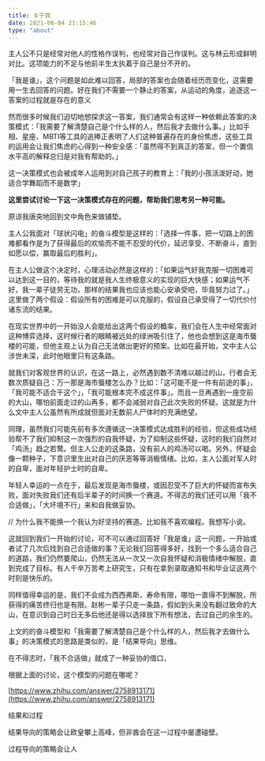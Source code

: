 ```yaml
---
title: 关于我
date: 2021-06-04 21:15:46
type: "about"
---
```

主人公不只是经常对他人的性格作误判，也经常对自己作误判。这与林云形成鲜明对比。这项能力的不足与他前半生太执着于自己是分不开的。

「我是谁」，这个问题是如此难以回答，局部的答案也会随着经历而变化，这需要用一生去回答的问题。好在我们不需要一个静止的答案，从运动的角度，追逐这一答案的过程就是存在的意义

然而很多时候我们迫切地想探求这一答案，我们通常会有这样一种依赖此答案的决策模式：「我需要了解清楚自己是个什么样的人，然后我才去做什么事。」比如手相、星座、MBTI等工具的追捧正表明了人们这种普遍存在的身份焦虑，这些工具的运用会让我们焦虑的心得到一种安全感：「虽然得不到真正的答案，但一个置信水平高的解释总归是对我有帮助的。」

这一决策模式也会被成年人运用到对自己孩子的教育上：「我的小孩活泼好动，她适合学舞蹈而不是数学」

**这里尝试讨论一下这一决策模式存在的问题，帮助我们思考另一种可能。**

原谅我唐突地回到文中角色来做铺垫。

主人公我面对「球状闪电」的奋斗模型是这样的：「选择一件事，把一切路上的困难都看作是为了获得最后的欢愉而不能不忍受的代价，延迟享受、不断奋斗，直到如愿以偿，赢取最后的胜利」。

在主人公做这个决定时，心理活动必然是这样的：「如果运气好我克服一切困难可以达到这一目的，等待我的就是我人生终极意义的实现的巨大快感；如果运气不好，我一辈子徒劳无功，那样的结果我也应该也能心安承受吧，毕竟努力过了。」这里做了两个假设：假设所有的困难是可以克服的，假设自己承受得了一切代价付诸东流的结果。

在现实世界中的一开始没人会能给出这两个假设的概率，我们会在人生中经常面对这种博弈选择，这时候行者的眼睛被远处的绿洲吸引住了，他也会想到这是海市蜃楼的可能，但他主观上认为自己无法做出更好的预案。比如在最开始，文中主人公涉世未深，此时他眼里只有这条路。

就我们对客观世界的认识，在这一路上，必然遇到数不清难以越过的山，行者会无数次质疑自己：万一那是海市蜃楼怎么办？比如：「这可能不是一件有前途的事」，「我可能不适合干这个」，「我可能根本完不成这件事」。而且一旦再遇到一座空前的大山，哪怕前面走过的山再多，都不会减弱对自己此次失败的怀疑。这就是为什么文中主人公虽然有所成就但面对无数前人尸体时的充满绝望。

同理，虽然我们可能先前有多次遵循这一决策模式达成胜利的经验，但这些成功经验帮不了我们抑制这一次强烈的自我怀疑，为了抑制这些怀疑，这时的我们自然对「鸡汤」趋之若鹜。但主人公走的这条路，没有前人的鸡汤可以喝。另外，怀疑会像一颗种子，下意识里生出对自己的厌恶等等消极情绪。比如，主人公面对军人时的自卑，面对年轻护士时的自卑。

年轻人幸运的一点在于，最后发现是海市蜃楼，或因忍受不了巨大的怀疑而宣布失败，面对失败我们还有后半辈子的时间换一个赛道。不得志的我们还可以用「我不合适做」，「大坏境不行」来和自我做妥协。

// 为什么我不能换一个我认为好坚持的赛道。比如我不喜欢编程。我想写小说。

这就回到我们一开始的讨论，可不可以通过回答好「我是谁」这一问题，一开始或者试了几次后找到自己合适做的事？无论我们回答得多好，找到一个多么适合自己的道路，我们仍然要爬山，仍然无法从一次又一次自我怀疑和消极情绪中解脱，直到完成了目标。有人千辛万苦考上研究生，只有在拿到录取通知书和毕业证这两个时刻是快乐的。

同样值得幸运的是，我们不会成为西西弗斯，寿命有限，哪怕一直得不到解脱，所获得的痛苦终归也是有限。赵彬一辈子只走一条路，假如到头来没有翻过致命的大山，在意识到自己时日无多后他还是得以选择放下所有想法，去过自己的余生的。

上文的的奋斗模型和「我需要了解清楚自己是个什么样的人，然后我才去做什么事」的决策模式的思路是类似的，是「结果导向」思维。

在不得志时，「我不合适做」就成了一种妥协的借口，

根据上面的讨论，这个模型的问题在哪呢？

[https://www.zhihu.com/answer/2758913171](https://www.zhihu.com/answer/2758913171)

结果和过程

结果导向的策略会让欧皇攀上高峰，但非酋会在这一过程中屡遭碰壁。

过程导向的策略会让人

